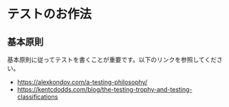 # テストのお作法

## 基本原則

基本原則に従ってテストを書くことが重要です。以下のリンクを参照してください。

- https://alexkondov.com/a-testing-philosophy/
- https://kentcdodds.com/blog/the-testing-trophy-and-testing-classifications
